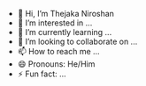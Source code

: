 - 👋 Hi, I’m Thejaka Niroshan
- 👀 I’m interested in ...
- 🌱 I’m currently learning ...
- 💞️ I’m looking to collaborate on ...
- 📫 How to reach me ...
- 😄 Pronouns: He/Him
- ⚡ Fun fact: ...

<!---
ThejNiro/ThejNiro is a ✨ special ✨ repository because its `README.md` (this file) appears on your GitHub profile.
You can click the Preview link to take a look at your changes.
--->
